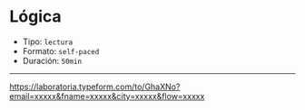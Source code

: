 # Lógica

* Tipo: `lectura`
* Formato: `self-paced`
* Duración: `50min`

***

https://laboratoria.typeform.com/to/GhaXNo?email=xxxxx&fname=xxxxx&city=xxxxx&flow=xxxxx
